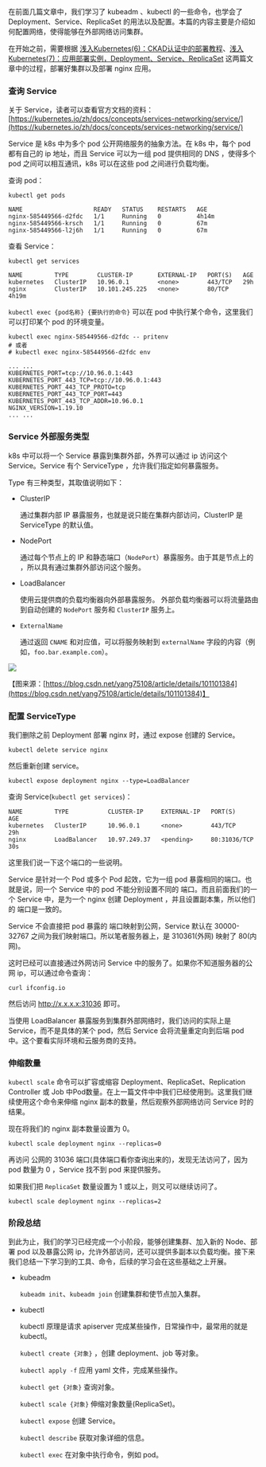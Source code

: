 在前面几篇文章中，我们学习了 kubeadm 、kubectl 的一些命令，也学会了 Deployment、Service、ReplicaSet 的用法以及配置。本篇的内容主要是介绍如何配置网络，使得能够在外部网络访问集群。

在开始之前，需要根据 [浅入Kubernetes(6)：CKAD认证中的部署教程](https://www.cnblogs.com/whuanle/p/14679922.html)、[浅入Kubernetes(7)：应用部署实例，Deployment、Service、ReplicaSet](https://www.cnblogs.com/whuanle/p/14684867.html) 这两篇文章中的过程，部署好集群以及部署 nginx 应用。



### 查询 Service

关于 Service，读者可以查看官方文档的资料：[https://kubernetes.io/zh/docs/concepts/services-networking/service/](https://kubernetes.io/zh/docs/concepts/services-networking/service/)

Service 是 k8s 中为多个 pod 公开网络服务的抽象方法。在 k8s 中，每个 pod 都有自己的 ip 地址，而且 Service 可以为一组 pod 提供相同的 DNS ，使得多个 pod 之间可以相互通讯，k8s 可以在这些 pod 之间进行负载均衡。



查询 pod：

```shell
kubectl get pods
```

```
NAME                    READY   STATUS    RESTARTS   AGE
nginx-585449566-d2fdc   1/1     Running   0          4h14m
nginx-585449566-krsch   1/1     Running   0          67m
nginx-585449566-l2j6h   1/1     Running   0          67m
```

查看 Service：

```shell
kubectl get services
```

```
NAME         TYPE        CLUSTER-IP       EXTERNAL-IP   PORT(S)   AGE
kubernetes   ClusterIP   10.96.0.1        <none>        443/TCP   29h
nginx        ClusterIP   10.101.245.225   <none>        80/TCP    4h19m
```



`kubectl exec {pod名称} {要执行的命令}` 可以在 pod 中执行某个命令，这里我们可以打印某个 pod 的环境变量。

```shell
kubectl exec nginx-585449566-d2fdc -- pritenv
# 或者
# kubectl exec nginx-585449566-d2fdc env
```

```
... ...
KUBERNETES_PORT=tcp://10.96.0.1:443
KUBERNETES_PORT_443_TCP=tcp://10.96.0.1:443
KUBERNETES_PORT_443_TCP_PROTO=tcp
KUBERNETES_PORT_443_TCP_PORT=443
KUBERNETES_PORT_443_TCP_ADDR=10.96.0.1
NGINX_VERSION=1.19.10
... ...
```



### Service 外部服务类型

k8s 中可以将一个 Service 暴露到集群外部，外界可以通过 ip 访问这个 Service。Service 有个 ServiceType ，允许我们指定如何暴露服务。

Type 有三种类型，其取值说明如下：

* ClusterIP

  通过集群内部 IP 暴露服务，也就是说只能在集群内部访问，ClusterIP 是 ServiceType 的默认值。

* NodePort 

  通过每个节点上的 IP 和静态端口（`NodePort`）暴露服务。由于其是节点上的 ，所以具有通过集群外部访问这个服务。

* LoadBalancer

  使用云提供商的负载均衡器向外部暴露服务。 外部负载均衡器可以将流量路由到自动创建的 `NodePort` 服务和 `ClusterIP` 服务上。

* `ExternalName`

  通过返回 `CNAME` 和对应值，可以将服务映射到 `externalName` 字段的内容（例如，`foo.bar.example.com`）。

![](./.images/service.png)

【图来源：[https://blog.csdn.net/yang75108/article/details/101101384](https://blog.csdn.net/yang75108/article/details/101101384)】



### 配置 ServiceType

我们删除之前 Deployment 部署 nginx 时，通过 expose 创建的 Service。

```shell
kubectl delete service nginx
```

然后重新创建 service。

```shell
kubectl expose deployment nginx --type=LoadBalancer
```



查询 Service(`kubectl get services`)：

```
NAME         TYPE           CLUSTER-IP     EXTERNAL-IP   PORT(S)        AGE
kubernetes   ClusterIP      10.96.0.1      <none>        443/TCP        29h
nginx        LoadBalancer   10.97.249.37   <pending>     80:31036/TCP   30s
```



这里我们说一下这个端口的一些说明。

Service 是针对一个 Pod 或多个 Pod 起效，它为一组 pod 暴露相同的端口。也就是说，同一个 Service 中的 pod 不能分别设置不同的 端口。而且前面我们的一个 Service 中，是为一个 nginx 创建 Deployment ，并且设置副本集，所以他们的 端口是一致的。

Service 不会直接把 pod 暴露的 端口映射到公网，Service 默认在 30000-32767 之间为我们映射端口。所以笔者服务器上，是 310361(外网) 映射了 80(内网)。



这时已经可以直接通过外网访问 Service 中的服务了。如果你不知道服务器的公网 ip，可以通过命令查询：

```shell
curl ifconfig.io
```

然后访问 http://x.x.x.x:31036 即可。



当使用 LoadBalancer 暴露服务到集群外部网络时，我们访问的实际上是 Service，而不是具体的某个 pod，然后 Service 会将流量重定向到后端 pod 中。这个要看实际环境和云服务商的支持。



### 伸缩数量

`kubectl scale` 命令可以扩容或缩容 Deployment、ReplicaSet、Replication Controller 或  Job 中Pod数量。在上一篇文件中中我们已经使用到。这里我们继续使用这个命令来伸缩 nginx 副本的数量，然后观察外部网络访问 Service 时的结果。

现在将我们的 nginx 副本数量设置为 0。

```shell
kubectl scale deployment nginx --replicas=0
```

再访问 公网的 31036 端口(具体端口看你查询出来的)，发现无法访问了，因为 pod 数量为 0 ，Service 找不到 pod 来提供服务。

如果我们把 `ReplicaSet` 数量设置为 1 或以上，则又可以继续访问了。

```shell
kubectl scale deployment nginx --replicas=2
```



### 阶段总结

到此为止，我们的学习已经完成一个小阶段，能够创建集群、加入新的 Node、部署 pod 以及暴露公网 ip，允许外部访问，还可以提供多副本以负载均衡。接下来我们总结一下学习到的工具、命令，后续的学习会在这些基础之上开展。

* kubeadm

  `kubeadm init`、`kubeadm join` 创建集群和使节点加入集群。

* kubectl

  kubectl 原理是请求 apiserver 完成某些操作，日常操作中，最常用的就是 kubectl。

  `kubectl create {对象}` ，创建 deployment、job 等对象。

  `kubectl apply -f` 应用 yaml 文件，完成某些操作。

  `kubectl get {对象}` 查询对象。

  `kubectl scale {对象}` 伸缩对象数量(ReplicaSet)。

  `kubectl expose` 创建  Service。

  `kubectl describe` 获取对象详细的信息。

  `kubectl exec` 在对象中执行命令，例如 pod。
